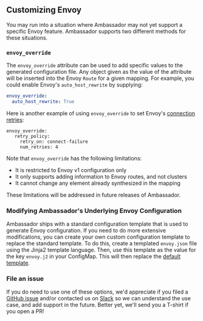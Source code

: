 ## Customizing Envoy

You may run into a situation where Ambassador may not yet support a specific Envoy feature. Ambassador supports two different methods for these situations.

### `envoy_override`

The `envoy_override` attribute can be used to add specific values to the generated configuration file. Any object given as the value of the attribute will be inserted into the Envoy `Route` for a given mapping. For example, you could enable Envoy's `auto_host_rewrite` by supplying:

```yaml
envoy_override:
  auto_host_rewrite: True
```

Here is another example of using `envoy_override` to set Envoy's [connection retries](https://www.envoyproxy.io/docs/envoy/latest/api-v1/route_config/route.html#retry-policy):

```
envoy_override:
   retry_policy:
     retry_on: connect-failure
     num_retries: 4
```

Note that `envoy_override` has the following limitations:

* It is restricted to Envoy v1 configuration only
* It only supports adding information to Envoy routes, and not clusters
* It cannot change any element already synthesized in the mapping

These limitations will be addressed in future releases of Ambassador.

### Modifying Ambassador's Underlying Envoy Configuration

Ambassador ships with a standard configuration template that is used to generate Envoy configuration. If you need to do more extensive modifications, you can create your own custom configuration template to replace the standard template. To do this, create a templated `envoy.json` file using the Jinja2 template language. Then, use this template as the value for the key `envoy.j2` in your ConfigMap. This will then replace the [default template](https://github.com/datawire/ambassador/tree/master/ambassador/templates).

### File an issue

If you do need to use one of these options, we'd appreciate if you filed a [GitHub issue](https://github.com/datawire/ambassador/issues/) and/or contacted us on [Slack](https://d6e.co/slack) so we can understand the use case, and add support in the future. Better yet, we'll send you a T-shirt if you open a PR!